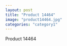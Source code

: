 ```yaml
---
layout: post
title: "Product 14464"
image: "product14464.jpg"
categories: "category1"
---
```

Product 14464
